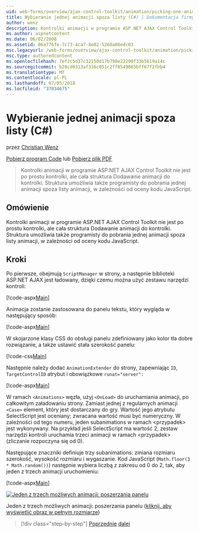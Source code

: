 ```yaml
---
uid: web-forms/overview/ajax-control-toolkit/animation/picking-one-animation-out-of-a-list-cs
title: Wybieranie jednej animacji spoza listy (C#) | Dokumentacja firmy Microsoft
author: wenz
description: Kontrolki animacji w programie ASP.NET AJAX Control Toolkit nie jest po prostu kontrolki, ale cała struktura Dodawanie animacji do kontrolki. Struktura również zez...
ms.author: aspnetcontent
ms.date: 06/02/2008
ms.assetid: 06a776fe-7c73-4ca7-8e02-5260a86edc03
msc.legacyurl: /web-forms/overview/ajax-control-toolkit/animation/picking-one-animation-out-of-a-list-cs
msc.type: authoredcontent
ms.openlocfilehash: 7ef2c5d37c32150d17b798e22290f33b5619a14c
ms.sourcegitcommit: b28cd0313af316c051c2ff8549865bff67f2fbb4
ms.translationtype: MT
ms.contentlocale: pl-PL
ms.lasthandoff: 07/05/2018
ms.locfileid: "37834675"
---
```

<a name="picking-one-animation-out-of-a-list-c"></a>Wybieranie jednej animacji spoza listy (C#)
====================
przez [Christian Wenz](https://github.com/wenz)

[Pobierz program Code](http://download.microsoft.com/download/f/9/a/f9a26acd-8df4-4484-8a18-199e4598f411/Animation5.cs.zip) lub [Pobierz plik PDF](http://download.microsoft.com/download/6/7/1/6718d452-ff89-4d3f-a90e-c74ec2d636a3/animation5CS.pdf)

> Kontrolki animacji w programie ASP.NET AJAX Control Toolkit nie jest po prostu kontrolki, ale cała struktura Dodawanie animacji do kontrolki. Struktura umożliwia także programisty do pobrania jednej animacji spoza listy animacji, w zależności od oceny kodu JavaScript.


## <a name="overview"></a>Omówienie

Kontrolki animacji w programie ASP.NET AJAX Control Toolkit nie jest po prostu kontrolki, ale cała struktura Dodawanie animacji do kontrolki. Struktura umożliwia także programisty do pobrania jednej animacji spoza listy animacji, w zależności od oceny kodu JavaScript.

## <a name="steps"></a>Kroki

Po pierwsze, obejmują `ScriptManager` w strony, a następnie biblioteki ASP.NET AJAX jest ładowany, dzięki czemu można użyć zestawu narzędzi kontroli:

[!code-aspx[Main](picking-one-animation-out-of-a-list-cs/samples/sample1.aspx)]

Animacja zostanie zastosowana do panelu tekstu, który wygląda w następujący sposób:

[!code-aspx[Main](picking-one-animation-out-of-a-list-cs/samples/sample2.aspx)]

W skojarzone klasy CSS do obsługi panelu zdefiniowany jako kolor tła dobre rozwiązanie, a także ustawić stała szerokość panelu:

[!code-css[Main](picking-one-animation-out-of-a-list-cs/samples/sample3.css)]

Następnie należy dodać `AnimationExtender` do strony, zapewniając `ID`, `TargetControlID` atrybut i obowiązkowe `runat="server":`

[!code-aspx[Main](picking-one-animation-out-of-a-list-cs/samples/sample4.aspx)]

W ramach `<Animations>` węzła, użyj `<OnLoad>` do uruchamiania animacji, po całkowitym załadowaniu strony. Zamiast jednej z regularnych animacji `<Case>` element, który jest dostarczany do gry. Wartość jego atrybutu SelectScript jest oceniany; zwracana wartość musi być numeryczny. W zależności od tego numeru, jeden subanimations w ramach &lt;przypadek&gt; jest wykonywany. Na przykład jeśli SelectScript ma wartość 2, zestaw narzędzi kontroli uruchamia trzeci animacji w ramach &lt;przypadek&gt; (zliczanie rozpoczyna się od 0).

Następujące znaczniki definiuje trzy subanimations: zmiana rozmiaru szerokość, wysokość rozmiaru i wygaszanie. Kod JavaScript (`Math.floor(3 * Math.random())`) następnie wybiera liczbą z zakresu od 0 do 2, tak, aby jeden z trzech animacji uruchomieniu:

[!code-aspx[Main](picking-one-animation-out-of-a-list-cs/samples/sample5.aspx)]


[![Jeden z trzech możliwych animacji: poszerzania panelu](picking-one-animation-out-of-a-list-cs/_static/image2.png)](picking-one-animation-out-of-a-list-cs/_static/image1.png)

Jeden z trzech możliwych animacji: poszerzania panelu ([kliknij, aby wyświetlić obraz w pełnym rozmiarze](picking-one-animation-out-of-a-list-cs/_static/image3.png))

> [!div class="step-by-step"]
> [Poprzednie](animation-depending-on-a-condition-cs.md)
> [dalej](animating-in-response-to-user-interaction-cs.md)
